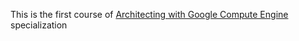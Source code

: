 This is the first course of [Architecting with Google Compute Engine](https://www.coursera.org/programs/ace-track-161-s-vsc2r?currentTab=CATALOG) specialization
